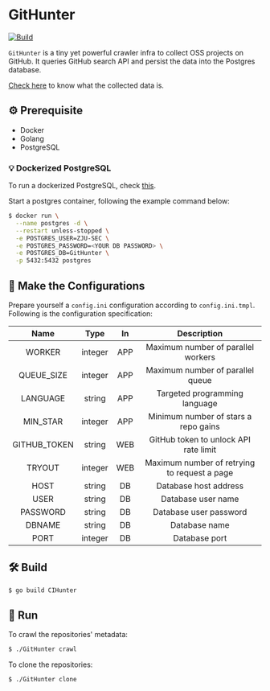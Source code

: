 # GitHunter

[![Build](https://github.com/ZJU-SEC/GitHunter/actions/workflows/build.yml/badge.svg)](https://github.com/ZJU-SEC/GitHunter/actions/workflows/build.yml)

`GitHunter` is a tiny yet powerful crawler infra to collect OSS projects on GitHub. It queries GitHub search API and persist the data into the Postgres database.

[Check here](doc/README.md) to know what the collected data is.

## :gear: Prerequisite

- Docker
- Golang
- PostgreSQL


### :bulb: Dockerized PostgreSQL

To run a dockerized PostgreSQL, check [this](https://hub.docker.com/_/postgres).

Start a postgres container, following the example command below:

```bash
$ docker run \
  --name postgres -d \
  --restart unless-stopped \
  -e POSTGRES_USER=ZJU-SEC \
  -e POSTGRES_PASSWORD=<YOUR DB PASSWORD> \
  -e POSTGRES_DB=GitHunter \
  -p 5432:5432 postgres
```

## :page_facing_up: Make the Configurations

Prepare yourself a `config.ini` configuration according to `config.ini.tmpl`. Following is the configuration specification:

|     Name     |  Type   | In  |                 Description                  |
|:------------:|:-------:|:---:|:--------------------------------------------:|
|    WORKER    | integer | APP |      Maximum number of parallel workers      |
|  QUEUE_SIZE  | integer | APP |       Maximum number of parallel queue       |
|   LANGUAGE   | string  | APP |        Targeted programming language         |
|   MIN_STAR   | integer | APP |     Minimum number of stars a repo gains     |
| GITHUB_TOKEN | string  | WEB |    GitHub token to unlock API rate limit     |
|    TRYOUT    | integer | WEB | Maximum number of retrying to request a page |
|     HOST     | string  | DB  |            Database host address             |
|     USER     | string  | DB  |              Database user name              |
|   PASSWORD   | string  | DB  |            Database user password            |
|    DBNAME    | string  | DB  |                Database name                 |
|     PORT     | integer | DB  |                Database port                 |

## :hammer_and_wrench: Build

```bash
$ go build CIHunter
```

## :rocket: Run

To crawl the repositories' metadata:

```bash
$ ./GitHunter crawl
```

To clone the repositories:

```bash
$ ./GitHunter clone
```
